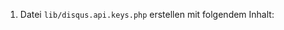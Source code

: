 1. Datei <code>lib/disqus.api.keys.php</code> erstellen mit folgendem Inhalt:
<code>
<?php
  const ACCESS_TOKEN = '';
  const API_KEY = ''; // Consumer Key
  const API_SECRET = ''; // Consumer Secret
</code>

